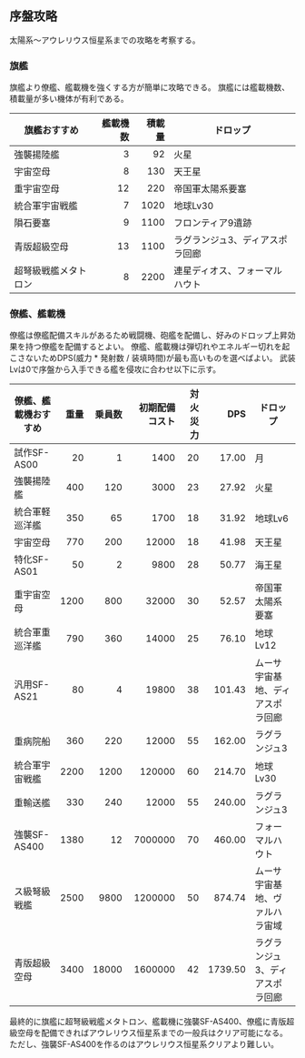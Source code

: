 ## 序盤攻略

太陽系～アウレリウス恒星系までの攻略を考察する。

### 旗艦

旗艦より僚艦、艦載機を強くする方が簡単に攻略できる。
旗艦には艦載機数、積載量が多い機体が有利である。

| 旗艦おすすめ         | 艦載機数 | 積載量 | ドロップ                        |
|----------------------|---------:|-------:|---------------------------------|
| 強襲揚陸艦           |        3 |     92 | 火星                            |
| 宇宙空母             |        8 |    130 | 天王星                          |
| 重宇宙空母           |       12 |    220 | 帝国軍太陽系要塞                |
| 統合軍宇宙戦艦       |        7 |   1020 | 地球Lv30                        |
| 隕石要塞             |        9 |   1100 | フロンティア9遺跡               |
| 青版超級空母         |       13 |   1100 | ラグランジュ3、ディアスポラ回廊 |
| 超弩級戦艦メタトロン |        8 |   2200 | 連星ディオス、フォーマルハウト  |

### 僚艦、艦載機

僚艦は僚艦配備スキルがあるため戦闘機、砲艦を配備し、好みのドロップ上昇効果を持つ僚艦を配備するとよい。
僚艦、艦載機は弾切れやエネルギー切れを起こさないためDPS(威力 * 発射数 / 装填時間)が最も高いものを選べばよい。
武装Lvは0で序盤から入手できる艦を侵攻に合わせ以下に示す。

| 僚艦、艦載機おすすめ| 重量 | 乗員数 | 初期配備コスト | 対火災力 | DPS      | ドロップ                           |
|---------------------|-----:|-------:|---------------:|---------:|---------:|------------------------------------|
| 試作SF-AS00         |   20 |      1 |           1400 |       20 |    17.00 | 月                                 |
| 強襲揚陸艦          |  400 |    120 |           3000 |       23 |    27.92 | 火星                               |
| 統合軍軽巡洋艦      |  350 |     65 |           1700 |       18 |    31.92 | 地球Lv6                            |
| 宇宙空母            |  770 |    200 |          12000 |       18 |    41.98 | 天王星                             |
| 特化SF-AS01         |   50 |      2 |           9800 |       28 |    50.77 | 海王星                             |
| 重宇宙空母          | 1200 |    800 |          32000 |       30 |    52.57 | 帝国軍太陽系要塞                   |
| 統合軍重巡洋艦      |  790 |    360 |          14000 |       25 |    76.10 | 地球Lv12                           |
| 汎用SF-AS21         |   80 |      4 |          19800 |       38 |   101.43 | ムーサ宇宙基地、ディアスポラ回廊   |
| 重病院船            |  360 |    220 |          12000 |       55 |   162.00 | ラグランジュ3                      |
| 統合軍宇宙戦艦      | 2200 |   1200 |         120000 |       60 |   214.70 | 地球Lv30                           |
| 重輸送艦            |  330 |    240 |          12000 |       55 |   240.00 | ラグランジュ3                      |
| 強襲SF-AS400        | 1380 |     12 |        7000000 |       70 |   460.00 | フォーマルハウト                   |
| ス級弩級戦艦        | 2500 |   9800 |        1200000 |       50 |   874.74 | ムーサ宇宙基地、ヴァルハラ宙域     |
| 青版超級空母        | 3400 |  18000 |        1600000 |       42 |  1739.50 | ラグランジュ3、ディアスポラ回廊    |

最終的に旗艦に超弩級戦艦メタトロン、艦載機に強襲SF-AS400、僚艦に青版超級空母を配備できればアウレリウス恒星系までの一般兵はクリア可能になる。
ただし、強襲SF-AS400を作るのはアウレリウス恒星系クリアより難しい。
